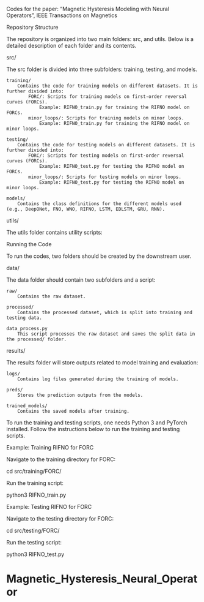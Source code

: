 Codes for the paper: “Magnetic Hysteresis Modeling with Neural Operators”, IEEE Transactions on Magnetics

Repository Structure

The repository is organized into two main folders: src, and utils. Below is a detailed description of each folder and its contents.

src/

The src folder is divided into three subfolders: training, testing, and models.

    training/
        Contains the code for training models on different datasets. It is further divided into:
            FORC/: Scripts for training models on first-order reversal curves (FORCs).
                Example: RIFNO_train.py for training the RIFNO model on FORCs.
            minor_loops/: Scripts for training models on minor loops.
                Example: RIFNO_train.py for training the RIFNO model on minor loops.

    testing/
        Contains the code for testing models on different datasets. It is further divided into:
            FORC/: Scripts for testing models on first-order reversal curves (FORCs).
                Example: RIFNO_test.py for testing the RIFNO model on FORCs.
            minor_loops/: Scripts for testing models on minor loops.
                Example: RIFNO_test.py for testing the RIFNO model on minor loops.

    models/
        Contains the class definitions for the different models used (e.g., DeepONet, FNO, WNO, RIFNO, LSTM, EDLSTM, GRU, RNN).

utils/

The utils folder contains utility scripts:

Running the Code

To run the codes, two folders should be created by the downstream user.

data/

The data folder should contain two subfolders and a script:

    raw/
        Contains the raw dataset.

    processed/
        Contains the processed dataset, which is split into training and testing data.

    data_process.py
        This script processes the raw dataset and saves the split data in the processed/ folder.

results/

The results folder will store outputs related to model training and evaluation:

    logs/
        Contains log files generated during the training of models.

    preds/
        Stores the prediction outputs from the models.

    trained_models/
        Contains the saved models after training.

To run the training and testing scripts, one needs Python 3 and PyTorch installed. Follow the instructions below to run the training and testing scripts.

Example: Training RIFNO for FORC

Navigate to the training directory for FORC:

cd src/training/FORC/

Run the training script:

python3 RIFNO_train.py

Example: Testing RIFNO for FORC

Navigate to the testing directory for FORC:

cd src/testing/FORC/

Run the testing script:

python3 RIFNO_test.py
# Magnetic_Hysteresis_Neural_Operator
